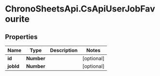 # ChronoSheetsApi.CsApiUserJobFavourite

## Properties
Name | Type | Description | Notes
------------ | ------------- | ------------- | -------------
**id** | **Number** |  | [optional] 
**jobId** | **Number** |  | [optional] 


